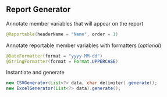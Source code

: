 ## Report Generator ##

Annotate member variables that will appear on the report

```java
@Reportable(headerName = "Name", order = 1)
```

Annotate reportable member variables with formatters (*optional*)

```java
@DateFormatter(format = "yyyy-MM-dd")
@StringFormatter(format = Format.UPPERCASE)
```

Instantiate and generate

```java
new CSVGenerator(List<?> data, char delimiter).generate();
new ExcelGenerator(List<?> data).generate();
```
